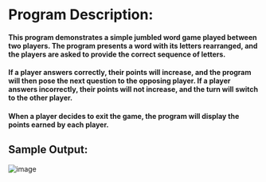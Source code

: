 # Program Description:

#### This program demonstrates a simple jumbled word game played between two players. The program presents a word with its letters rearranged, and the players are asked to provide the correct sequence of letters. 

#### If a player answers correctly, their points will increase, and the program will then pose the next question to the opposing player. If a player answers incorrectly, their points will not increase, and the turn will switch to the other player. 

#### When a player decides to exit the game, the program will display the points earned by each player.

## Sample Output:

![image](https://github.com/user-attachments/assets/4ea8e24b-0114-45a8-9cd3-163dd06c1647)
